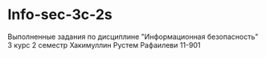 # Info-sec-3c-2s
Выполненные задания по дисциплине "Информационная безопасность" 3 курс 2 семестр
Хакимуллин Рустем Рафаилеви 11-901
